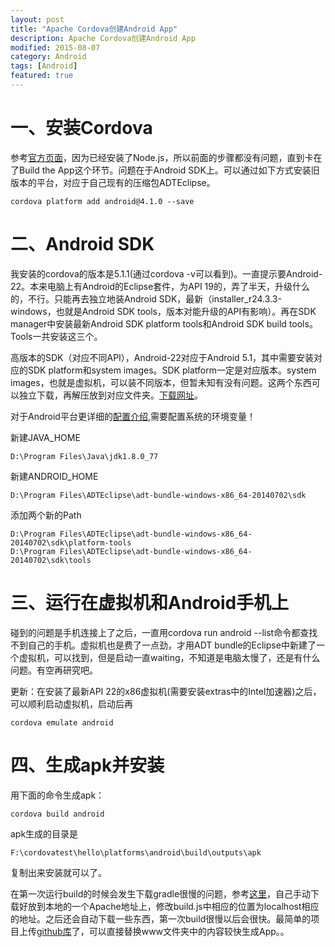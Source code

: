 ```yaml
---
layout: post
title: "Apache Cordova创建Android App"
description: Apache Cordova创建Android App
modified: 2015-08-07
category: Android
tags: [Android]
featured: true
---
```


# 一、安装Cordova

参考[官方页面](http://cordova.apache.org/docs/en/5.0.0//guide_cli_index.md.html#The%20Command-Line%20Interface)，因为已经安装了Node.js，所以前面的步骤都没有问题，直到卡在了Build the App这个环节。问题在于Android SDK上。可以通过如下方式安装旧版本的平台，对应于自己现有的压缩包ADTEclipse。

	cordova platform add android@4.1.0 --save

# 二、Android SDK

我安装的cordova的版本是5.1.1(通过cordova -v可以看到)。一直提示要Android-22。本来电脑上有Android的Eclipse套件，为API 19的，弄了半天，升级什么的，不行。只能再去独立地装Android SDK，最新（installer_r24.3.3-windows，也就是Android SDK tools，版本对能升级的API有影响）。再在SDK manager中安装最新Android SDK platform tools和Android SDK build tools。Tools一共安装这三个。

高版本的SDK（对应不同API），Android-22对应于Android 5.1，其中需要安装对应的SDK platform和system images。SDK platform一定是对应版本。system images，也就是虚拟机，可以装不同版本，但暂未知有没有问题。这两个东西可以独立下载，再解压放到对应文件夹。[下载网址](http://www.androiddevtools.cn/)。

对于Android平台更详细的[配置介绍](http://cordova.apache.org/docs/en/5.0.0//guide_platforms_android_index.md.html#Android%20Platform%20Guide),需要配置系统的环境变量！

新建JAVA_HOME

	D:\Program Files\Java\jdk1.8.0_77

新建ANDROID_HOME

	D:\Program Files\ADTEclipse\adt-bundle-windows-x86_64-20140702\sdk

添加两个新的Path

	D:\Program Files\ADTEclipse\adt-bundle-windows-x86_64-20140702\sdk\platform-tools
	D:\Program Files\ADTEclipse\adt-bundle-windows-x86_64-20140702\sdk\tools

# 三、运行在虚拟机和Android手机上

碰到的问题是手机连接上了之后，一直用cordova run android --list命令都查找不到自己的手机。虚拟机也是费了一点劲，才用ADT bundle的Eclipse中新建了一个虚拟机，可以找到，但是启动一直waiting，不知道是电脑太慢了，还是有什么问题。有空再研究吧。

更新：在安装了最新API 22的x86虚拟机(需要安装extras中的Intel加速器)之后，可以顺利启动虚拟机，启动后再

	cordova emulate android

# 四、生成apk并安装

用下面的命令生成apk：

	cordova build android

apk生成的目录是

	F:\cordovatest\hello\platforms\android\build\outputs\apk

复制出来安装就可以了。

在第一次运行build的时候会发生下载gradle很慢的问题，参考[这里](http://stackoverflow.com/questions/29874564/ionic-build-android-error-when-download-gradle)，自己手动下载好放到本地的一个Apache地址上，修改build.js中相应的位置为localhost相应的地址。之后还会自动下载一些东西，第一次build很慢以后会很快。最简单的项目上传[github库](https://github.com/zhhgit/Cordova-Android-template)了，可以直接替换www文件夹中的内容较快生成App。。

	

